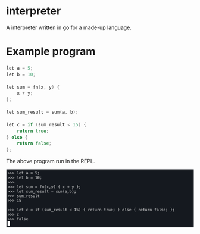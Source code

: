 # interpreter
A interpreter written in go for a made-up language.

# Example program

```go
let a = 5;
let b = 10;

let sum = fn(x, y) {
    x + y;
};

let sum_result = sum(a, b);

let c = if (sum_result < 15) {
    return true;
} else {
    return false;
};
```

The above program run in the REPL.

![alt test](repl.png)
